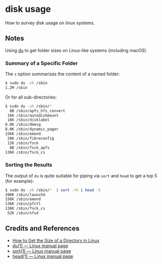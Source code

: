 # disk usage

How to survey disk usage on linux systems.

## Notes

Using [du](https://man7.org/linux/man-pages/man1/du.1.html)
to get folder sizes on Linux-like systems (including macOS).

### Summary of a Specific Folder

The `s` option summarizes the content of a named folder:

```bash
$ sudo du -sh /sbin
1.2M /sbin
```

Or for all sub-directories:

```bash
$ sudo du -sh /sbin/*
  0B /sbin/apfs_hfs_convert
 16K /sbin/autodiskmount
 16K /sbin/disklabel
8.0K /sbin/dmesg
8.0K /sbin/dynamic_pager
156K /sbin/emond
 20K /sbin/fibreconfig
 12K /sbin/fsck
  0B /sbin/fsck_apfs
136K /sbin/fsck_cs
```

### Sorting the Results

The output of `du` is quite suitable for piping via `sort` and `head` to get a top 5 (for example):

```bash
$ sudo du -sh /sbin/*  | sort -rh | head -5
200K /sbin/launchd
156K /sbin/emond
136K /sbin/pfctl
136K /sbin/fsck_cs
 52K /sbin/nfsd
```

## Credits and References

* [How to Get the Size of a Directory in Linux](https://linuxize.com/post/how-get-size-of-file-directory-linux/)
* [du(1) — Linux manual page](https://man7.org/linux/man-pages/man1/du.1.html)
* [sort(1) — Linux manual page](https://man7.org/linux/man-pages/man1/sort.1.html)
* [head(1) — Linux manual page](https://man7.org/linux/man-pages/man1/head.1.html)
